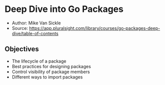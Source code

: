 # Deep Dive into Go Packages

- Author: Mike Van Sickle
- Source: https://app.pluralsight.com/library/courses/go-packages-deep-dive/table-of-contents

## Objectives

- The lifecycle of a package
- Best practices for designing packages
- Control visibility of package members
- Different ways to import packages